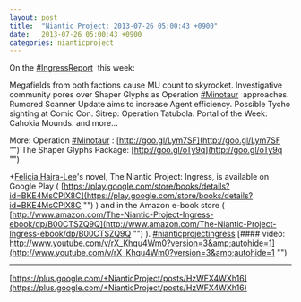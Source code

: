 ```yaml
---
layout: post
title:  "Niantic Project: 2013-07-26 05:00:43 +0900"
date:   2013-07-26 05:00:43 +0900
categories: nianticproject
---
```

On the  [#IngressReport](https://plus.google.com/s/%23IngressReport "")  this week:

Megafields from both factions cause MU count to skyrocket.
Investigative community pores over Shaper Glyphs as Operation  [#Minotaur](https://plus.google.com/s/%23Minotaur "")  approaches.
Rumored Scanner Update aims to increase Agent efficiency.
Possible Tycho sighting at Comic Con.
Sitrep: Operation Tatubola.
Portal of the Week: Cahokia Mounds.
and more...

More:
Operation  [#Minotaur](https://plus.google.com/s/%23Minotaur "") : [http://goo.gl/Lym7SF](http://goo.gl/Lym7SF "")
The Shaper Glyphs Package: [http://goo.gl/oTy9q](http://goo.gl/oTy9q "")

+[Felicia Hajra-Lee](https://plus.google.com/118344555717370644832 "")'s novel, The Niantic Project: Ingress, is available on Google Play ( [https://play.google.com/store/books/details?id=BKE4MsCPlX8C](https://play.google.com/store/books/details?id=BKE4MsCPlX8C "") ) and in the Amazon e-book store ( [http://www.amazon.com/The-Niantic-Project-Ingress-ebook/dp/B00CTSZQ9Q](http://www.amazon.com/The-Niantic-Project-Ingress-ebook/dp/B00CTSZQ9Q "") ). [#nianticprojectingress](https://plus.google.com/s/%23nianticprojectingress "")
[#### video: http://www.youtube.com/v/rX_Khqu4Wm0?version=3&amp;autohide=1](http://www.youtube.com/v/rX_Khqu4Wm0?version=3&amp;autohide=1 "")
- - -
[https://plus.google.com/+NianticProject/posts/HzWFX4WXh16](https://plus.google.com/+NianticProject/posts/HzWFX4WXh16)
